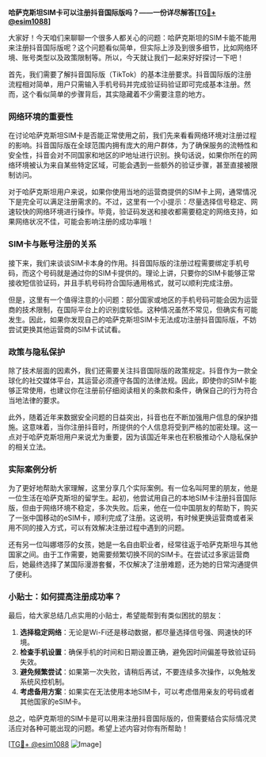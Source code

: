 **哈萨克斯坦SIM卡可以注册抖音国际版吗？——一份详尽解答[[TG💪+ @esim1088](https://t.me/s/esim1088)]**

大家好！今天咱们来聊聊一个很多人都关心的问题：哈萨克斯坦的SIM卡能不能用来注册抖音国际版呢？这个问题看似简单，但实际上涉及到很多细节，比如网络环境、账号类型以及政策限制等。所以，今天就让我们一起来好好探讨一下吧！

首先，我们需要了解抖音国际版（TikTok）的基本注册要求。抖音国际版的注册流程相对简单，用户只需输入手机号码并完成验证码验证即可完成基本注册。然而，这个看似简单的步骤背后，其实隐藏着不少需要注意的地方。

### 网络环境的重要性

在讨论哈萨克斯坦SIM卡是否能正常使用之前，我们先来看看网络环境对注册过程的影响。抖音国际版在全球范围内拥有庞大的用户群体，为了确保服务的流畅性和安全性，抖音会对不同国家和地区的IP地址进行识别。换句话说，如果你所在的网络环境被认为来自某些特定区域，可能会遇到一些额外的验证步骤，甚至直接被限制访问。

对于哈萨克斯坦用户来说，如果你使用当地的运营商提供的SIM卡上网，通常情况下是完全可以满足注册需求的。不过，这里有一个小提示：尽量选择信号稳定、网速较快的网络环境进行操作。毕竟，验证码发送和接收都需要稳定的网络支持，如果网络状况不佳，可能会影响注册的成功率哦！

### SIM卡与账号注册的关系

接下来，我们来谈谈SIM卡本身的作用。抖音国际版的注册过程需要绑定手机号码，而这个号码就是通过你的SIM卡提供的。理论上讲，只要你的SIM卡能够正常接收短信验证码，并且手机号码符合国际通用格式，就可以顺利完成注册。

但是，这里有一个值得注意的小问题：部分国家或地区的手机号码可能会因为运营商的技术限制，在国际平台上的识别度较低。这种情况虽然不常见，但确实有可能发生。因此，如果你发现自己的哈萨克斯坦SIM卡无法成功注册抖音国际版，不妨尝试更换其他运营商的SIM卡试试看。

### 政策与隐私保护

除了技术层面的因素外，我们还需要关注抖音国际版的政策规定。抖音作为一款全球化的社交媒体平台，其运营必须遵守各国的法律法规。因此，即使你的SIM卡能够正常使用，也建议你在注册前仔细阅读相关的条款和条件，确保自己的行为符合当地法律的要求。

此外，随着近年来数据安全问题的日益突出，抖音也在不断加强用户信息的保护措施。这意味着，当你注册抖音时，所提供的个人信息将受到严格的加密处理。这一点对于哈萨克斯坦用户来说尤为重要，因为该国近年来也在积极推动个人隐私保护的相关立法。

### 实际案例分析

为了更好地帮助大家理解，这里分享几个实际案例。有一位名叫阿里的朋友，他是一位生活在哈萨克斯坦的留学生。起初，他尝试用自己的本地SIM卡注册抖音国际版，但由于网络环境不稳定，多次失败。后来，他在一位中国朋友的帮助下，购买了一张中国移动的eSIM卡，顺利完成了注册。这说明，有时候更换运营商或者采用不同的接入方式，可以有效解决注册过程中遇到的问题。

还有另一位叫娜塔莎的女孩，她是一名自由职业者，经常往返于哈萨克斯坦与其他国家之间。由于工作需要，她需要频繁切换不同的SIM卡。在尝试过多家运营商后，她最终选择了某国际漫游套餐，不仅解决了注册难题，还为她的日常沟通提供了便利。

### 小贴士：如何提高注册成功率？

最后，给大家总结几点实用的小贴士，希望能帮到有类似困扰的朋友：

1. **选择稳定网络**：无论是Wi-Fi还是移动数据，都尽量选择信号强、网速快的环境。
2. **检查手机设置**：确保手机的时间和日期设置正确，避免因时间偏差导致验证码失效。
3. **避免频繁尝试**：如果第一次失败，请稍后再试，不要连续多次操作，以免触发系统风控机制。
4. **考虑备用方案**：如果实在无法使用本地SIM卡，可以考虑借用亲友的号码或者其他国家的eSIM卡。

总之，哈萨克斯坦的SIM卡是可以用来注册抖音国际版的，但需要结合实际情况灵活应对各种可能出现的问题。希望上述内容对你有所帮助！

[[TG💪+ @esim1088](https://t.me/s/esim1088) ![Image](https://i.postimg.cc/4NQfJmqS/Snipaste-2025-05-13-00-14-12.png)]